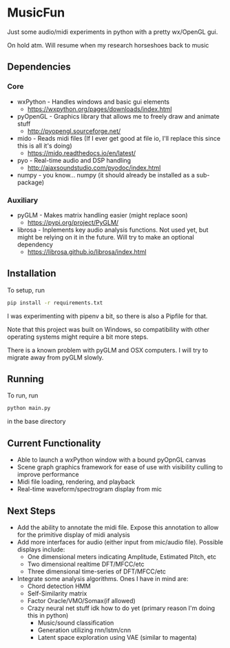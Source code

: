 # MusicFun

Just some audio/midi experiments in python with a pretty wx/OpenGL gui.

On hold atm. Will resume when my research horseshoes back to music

## Dependencies

### Core
* wxPython - Handles windows and basic gui elements
    * https://wxpython.org/pages/downloads/index.html
* pyOpenGL - Graphics library that allows me to freely draw and animate stuff
    * http://pyopengl.sourceforge.net/
* mido - Reads midi files (If I ever get good at file io, I'll replace this since this is all it's doing)
    * https://mido.readthedocs.io/en/latest/
* pyo - Real-time audio and DSP handling
    * http://ajaxsoundstudio.com/pyodoc/index.html
* numpy - you know... numpy (it should already be installed as a sub-package)

### Auxiliary
* pyGLM - Makes matrix handling easier (might replace soon)
    * https://pypi.org/project/PyGLM/
* librosa - Inplements key audio analysis functions. Not used yet, but might be relying on it in the future. Will try to make an optional dependency
    * https://librosa.github.io/librosa/index.html

## Installation

To setup, run 

```bash
pip install -r requirements.txt
```

I was experimenting with pipenv a bit, so there is also a Pipfile for that.

Note that this project was built on Windows, so compatibility with other operating systems might require a bit more steps.

There is a known problem with pyGLM and OSX computers. I will try to migrate away from pyGLM slowly.

## Running

To run, run

```bash
python main.py
```

in the base directory

## Current Functionality

* Able to launch a wxPython window with a bound pyOpnGL canvas
* Scene graph graphics framework for ease of use with visibility culling to improve performance
* Midi file loading, rendering, and playback
* Real-time waveform/spectrogram display from mic

## Next Steps

* Add the ability to annotate the midi file. Expose this annotation to allow for the primitive display of midi analysis
* Add more interfaces for audio (either input from mic/audio file). Possible displays include:
    * One dimensional meters indicating Amplitude, Estimated Pitch, etc
    * Two dimensional realtime DFT/MFCC/etc
    * Three dimensional time-series of DFT/MFCC/etc
* Integrate some analysis algorithms. Ones I have in mind are:
    * Chord detection HMM
    * Self-Similarity matrix
    * Factor Oracle/VMO/Somax(if allowed)
    * Crazy neural net stuff idk how to do yet (primary reason I'm doing this in python)
        * Music/sound classification
        * Generation utilizing rnn/lstm/cnn
        * Latent space exploration using VAE (similar to magenta)
